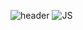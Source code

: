 ![header](https://capsule-render.vercel.app/api?type=wave&color=auto&height=300&section=header&text=study%20git!&fontSize=90)
![JS](https://img.shields.io/badge/hanul-kym-red?style=social)





